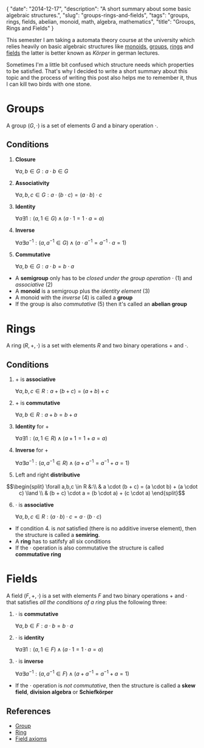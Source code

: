 {
    "date": "2014-12-17",
    "description": "A short summary about some basic algebraic structures.",
    "slug": "groups-rings-and-fields",
    "tags": "groups, rings, fields, abelian, monoid, math, algebra, mathematics",
    "title": "Groups, Rings and Fields"
}

This semester I am taking a automata theory course at the university
which relies heavily on basic algebraic structures like
[monoids](http://en.wikipedia.org/wiki/Monoid),
[groups](http://en.wikipedia.org/wiki/Group_(mathematics)),
[rings](http://en.wikipedia.org/wiki/Ring_(mathematics)) and
[fields](http://en.wikipedia.org/wiki/Field_%28mathematics%29) the
latter is better known as *Körper* in german lectures.

Sometimes I'm a little bit confused which structure needs which
properties to be satisfied. That's why I decided to write a short
summary about this topic and the process of writing this post also helps
me to remember it, thus I can kill two birds with one stone.

Groups
======

A group $(G, \cdot)$ is a set of elements $G$ and a binary operation
$\cdot$.

Conditions
----------

1.  **Closure**

    $\forall a,b \in G : a \cdot b \in G$

2.  **Associativity**

    $\forall a,b,c \in G : a \cdot (b \cdot c) = (a \cdot b) \cdot c$

3.  **Identity**

    $\forall a \exists 1 : ( a, 1 \in G ) \land ( a \cdot 1 = 1 \cdot a = a )$

4.  **Inverse**

    $\forall a \exists a^{-1} : ( a, a^{-1} \in G ) \land ( a \cdot a^{-1} = a^{-1} \cdot a = 1 )$

5.  **Commutative**

    $\forall a,b \in G : a \cdot b = b \cdot a$

-   A **semigroup** only has to be *closed under the group operation*
    $\cdot$ (1) and *associative* (2)
-   A **monoid** is a semigroup plus the *identity element* (3)
-   A monoid with the *inverse* (4) is called a **group**
-   If the group is also *commutative* (5) then it's called an **abelian
    group**

Rings
=====

A ring $(R, +, \cdot)$ is a set with elements $R$ and two binary
operations $+$ and $\cdot$.

Conditions
----------

1.  $+$ is **associative**

    $\forall a,b,c \in R : a + (b + c) = (a + b) + c$

2.  $+$ is **commutative**

    $\forall a,b \in R : a + b = b + a$

3.  **Identity** for $+$

    $\forall a \exists 1 : ( a, 1 \in R ) \land ( a + 1 = 1 + a = a )$

4.  **Inverse** for $+$

    $\forall a \exists a^{-1} : ( a, a^{-1} \in R ) \land ( a + a^{-1} = a^{-1} + a = 1 )$

5.  Left and right **distributive**

$$\begin{split}
\forall a,b,c \in R &:\\
& a \cdot (b + c) = (a \cdot b) + (a \cdot c) \land \\
& (b + c) \cdot a = (b \cdot a) + (c \cdot a)
\end{split}$$

6.  $\cdot$ is **associative**

    $\forall a,b,c \in R : (a \cdot b) \cdot c = a \cdot (b \cdot c)$

-   If condition 4. is *not* satisfied (there is no additive inverse
    element), then the structure is called a **semiring**.
-   A **ring** has to satifsfy all six conditions
-   If the $\cdot$ operation is also commutative the structure is called
    **commutative ring**

Fields
======

A field $(F, +, \cdot)$ is a set with elements $F$ and two binary
operations $+$ and $\cdot$ that satisfies *all the conditions of a ring*
plus the following three:

1.  $\cdot$ is **commutative**

    $\forall a,b \in F : a \cdot b = b \cdot a$

2.  $\cdot$ is **identity**

    $\forall a \exists 1 : ( a, 1 \in F) \land ( a \cdot 1 = 1 \cdot a = a)$

3.  $\cdot$ is **inverse**

    $\forall a \exists a^{-1} : ( a, a^{-1} \in F ) \land ( a + a^{-1} = a^{-1} + a = 1 )$

-   If the $\cdot$ operation is *not commutative*, then the structure is
    called a **skew field**, **division algebra** or **Schiefkörper**

References
----------

-   [Group](http://mathworld.wolfram.com/Group.html)
-   [Ring](http://mathworld.wolfram.com/Ring.html)
-   [Field axioms](http://mathworld.wolfram.com/FieldAxioms.html)

